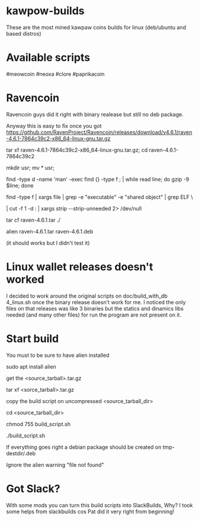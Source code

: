 # kawpow-builds
These are the most mined kawpaw coins builds for linux (deb/ubuntu and based distros)

# Available scripts

#meowcoin 
#neoxa
#clore
#paprikacoin

# Ravencoin

Ravencoin guys did it right with binary realease but still no deb package.

Anyway this is easy to fix once you got https://github.com/RavenProject/Ravencoin/releases/download/v4.6.1/raven-4.6.1-7864c39c2-x86_64-linux-gnu.tar.gz

tar xf raven-4.6.1-7864c39c2-x86_64-linux-gnu.tar.gz; cd raven-4.6.1-7864c39c2

mkdir usr; mv * usr; 

find -type d -name 'man' -exec find {} -type f \; | while read line; do gzip -9 $line; done

find -type f | xargs file | grep -e "executable" -e "shared object" | grep ELF \

  | cut -f 1 -d : | xargs strip --strip-unneeded 2> /dev/null

tar cf raven-4.6.1.tar ./

alien raven-4.6.1.tar raven-4.6.1.deb

(it should works but I didn't test it)


# Linux wallet releases doesn't worked

I decided to work around the original scripts on doc/build_with_db 4_linux.sh once the binary release doesn't work for me. 
I noticed the only files on that releases was like 3 binaries but the statics and dinamics libs needed (and many other files)
for run the program are not present on it.

# Start build
You must to be sure to have alien installed

sudo apt install alien

get the <source_tarball>.tar.gz

tar xf <sorce_tarball>.tar.gz

copy the build script on uncompressed <source_tarball_dir>

cd <source_tarball_dir>

chmod 755 build_script.sh

./build_script.sh

If everything goes right a debian package should be created on tmp-destdir/<packagename>.deb

Ignore the alien warning "file not found"

# Got Slack?

With some mods you can turn this build scripts into SlackBuilds, Why? I took some helps from slackbuilds cos Pat did it very right from beginning!
